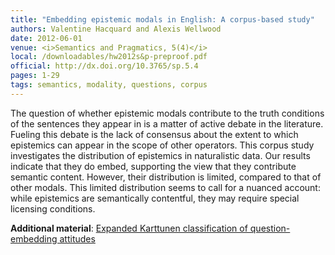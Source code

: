```yaml
---
title: "Embedding epistemic modals in English: A corpus-based study"
authors: Valentine Hacquard and Alexis Wellwood
date: 2012-06-01
venue: <i>Semantics and Pragmatics, 5(4)</i>
local: /downloadables/hw2012s&p-preproof.pdf
official: http://dx.doi.org/10.3765/sp.5.4
pages: 1-29
tags: semantics, modality, questions, corpus
---
```


The question of whether epistemic modals contribute to the truth conditions of the sentences they appear in is a matter of active debate in the literature.
Fueling this debate is the lack of consensus about the extent to which epistemics can
appear in the scope of other operators. This corpus study investigates the distribution
of epistemics in naturalistic data. Our results indicate that they do embed, supporting the view that they contribute semantic content. However, their distribution is
limited, compared to that of other modals. This limited distribution seems to call for
a nuanced account: while epistemics are semantically contentful, they may require
special licensing conditions.


**Additional material**: [Expanded Karttunen classification of question-embedding attitudes](http://faculty.wcas.northwestern.edu/wellwood/downloadables/hw2012appendix.pdf)